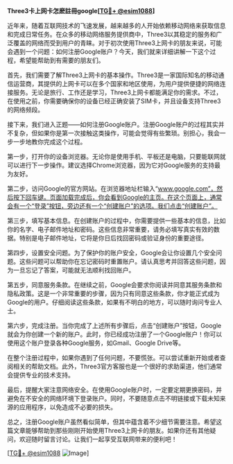 **Three3卡上网卡怎麽註冊google[[TG💪+ @esim1088](https://t.me/s/esim1088)]**

近年来，随着互联网技术的飞速发展，越来越多的人开始依赖移动网络来获取信息和完成日常任务。在众多的移动网络服务提供商中，Three3以其稳定的服务和广泛覆盖的网络而受到用户的青睐。对于初次使用Three3上网卡的朋友来说，可能会遇到一个问题：如何注册Google账户？今天，我们就来详细讲解一下这个过程，希望能帮助到有需要的朋友们。

首先，我们需要了解Three3上网卡的基本操作。Three3是一家国际知名的移动通信运营商，其提供的上网卡可以在多个国家和地区使用，为用户提供便捷的网络连接服务。无论是旅行、工作还是学习，Three3上网卡都能满足你的需求。不过，在使用之前，你需要确保你的设备已经正确安装了SIM卡，并且设备支持Three3的网络频段。

接下来，我们进入正题——如何注册Google账户。注册Google账户的过程其实并不复杂，但如果你是第一次接触这类操作，可能会觉得有些繁琐。别担心，我会一步一步地教你完成这个过程。

第一步，打开你的设备浏览器。无论你是使用手机、平板还是电脑，只要能联网就可以进行下一步操作。建议选择Chrome浏览器，因为它对Google服务的支持最为友好。

第二步，访问Google的官方网站。在浏览器地址栏输入“www.google.com”，然后按下回车键。页面加载完成后，你会看到Google的主页。在这个页面上，通常会有一个“登录”按钮，旁边还有一个“创建账户”的选项。我们点击“创建账户”。

第三步，填写基本信息。在创建账户的过程中，你需要提供一些基本的信息，比如你的名字、电子邮件地址和密码。这些信息非常重要，请务必填写真实有效的数据。特别是电子邮件地址，它将是你日后找回密码或验证身份的重要途径。

第四步，设置安全问题。为了保护你的账户安全，Google会让你设置几个安全问题。这些问题可以帮助你在忘记密码时重置账户。请认真思考并回答这些问题，因为一旦忘记了答案，可能就无法顺利找回账户。

第五步，同意服务条款。在继续之前，Google会要求你阅读并同意其服务条款和隐私政策。这是一个非常重要的步骤，因为只有同意这些条款，你才能正式成为Google的用户。仔细阅读这些条款，如果有不明白的地方，可以随时询问专业人士。

第六步，完成注册。当你完成了上述所有步骤后，点击“创建账户”按钮，Google就会为你创建一个新的账户。此时，你已经成功注册了一个Google账户！你可以使用这个账户登录各种Google服务，如Gmail、Google Drive等。

在整个注册过程中，如果你遇到了任何问题，不要慌张。可以尝试重新开始或者查阅相关的帮助文档。此外，Three3官方客服也是一个很好的求助渠道，他们通常会提供专业的技术支持。

最后，提醒大家注意网络安全。在使用Google账户时，一定要定期更换密码，并避免在不安全的网络环境下登录账户。同时，不要随意点击不明链接或下载未知来源的应用程序，以免造成不必要的损失。

总之，注册Google账户虽然看似简单，但其中蕴含着不少细节需要注意。希望这篇文章能够帮助到那些刚刚开始使用Three3上网卡的朋友。如果你还有其他疑问，欢迎随时留言讨论。让我们一起享受互联网带来的便利吧！

[[TG💪+ @esim1088](https://t.me/s/esim1088) ![Image](https://i.postimg.cc/4NQfJmqS/Snipaste-2025-05-13-00-14-12.png)]